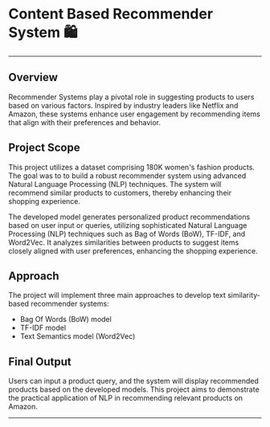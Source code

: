 # Content Based Recommender System 🛍️

---

## Overview
Recommender Systems play a pivotal role in suggesting products to users based on various factors. Inspired by industry leaders like Netflix and Amazon, these systems enhance user engagement by recommending items that align with their preferences and behavior.

## Project Scope
This project utilizes a dataset comprising 180K women's fashion products. The goal was to to build a robust recommender system using advanced Natural Language Processing (NLP) techniques. The system will recommend similar products to customers, thereby enhancing their shopping experience.

The developed model generates personalized product recommendations based on user input or queries, utilizing sophisticated Natural Language Processing (NLP) techniques such as Bag of Words (BoW), TF-IDF, and Word2Vec. It analyzes similarities between products to suggest items closely aligned with user preferences, enhancing the shopping experience.

## Approach
The project will implement three main approaches to develop text similarity-based recommender systems:
- Bag Of Words (BoW) model
- TF-IDF model
- Text Semantics model (Word2Vec)

## Final Output
Users can input a product query, and the system will display recommended products based on the developed models. This project aims to demonstrate the practical application of NLP in recommending relevant products on Amazon.

---
